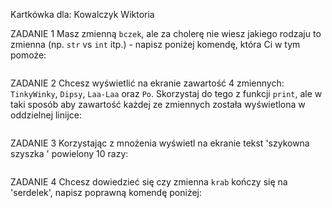 Kartkówka dla:
Kowalczyk Wiktoria

ZADANIE 1
Masz zmienną `bczek`, ale za cholerę nie wiesz jakiego rodzaju to zmienna (np. `str` vs `int` itp.) - napisz poniżej komendę, która Ci w tym pomoże:
```

```

ZADANIE 2
Chcesz wyświetlić na ekranie zawartość 4 zmiennych: `TinkyWinky`, `Dipsy`, `Laa-Laa` oraz `Po`. Skorzystaj do tego z funkcji `print`, ale w taki sposób aby zawartość każdej ze zmiennych została wyświetlona w oddzielnej linijce:
```

```
ZADANIE 3
Korzystając z mnożenia wyświetl na ekranie tekst 'szykowna szyszka ' powielony 10 razy:
```

```

ZADANIE 4
Chcesz dowiedzieć się czy zmienna `krab` kończy się na 'serdelek', napisz poprawną komendę poniżej:
```

```

